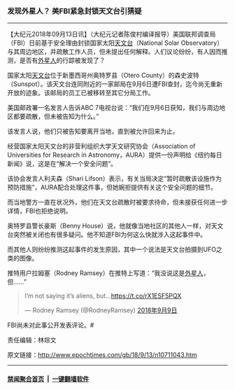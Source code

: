 ### 发现外星人？ 美FBI紧急封锁天文台引猜疑
------------------------

<p>【大纪元2018年09月13日讯】（大纪元记者陈俊村编译报导）美国联邦调查局（FBI）日前基于安全理由封锁国家太阳<a href="http://www.epochtimes.com/gb/tag/%E5%A4%A9%E6%96%87%E5%8F%B0.html">天文台</a>（National Solar Observatory）与其周边地区，并疏散工作人员，但未提出任何解释。人们议论纷纷，有人因而推测，是否有<a href="http://www.epochtimes.com/gb/tag/%E5%A4%96%E6%98%9F%E4%BA%BA.html">外星人</a>的行踪被发现了？</p>
<p>国家太阳<a href="http://www.epochtimes.com/gb/tag/%E5%A4%A9%E6%96%87%E5%8F%B0.html">天文台</a>位于新墨西哥州奥特罗县（Otero County）的森史波特（Sunspot）。该天文台连同附近的一家邮局在9月6日遭FBI查封，迄今尚无重新开放的迹象。该邮局的员工已被移转至其它分局工作。</p>
<p>美国邮政署一名发言人告诉ABC 7电视台说：“我们在9月6日获知，我们与周边地区都要疏散，但未被告知为什么。”</p>
<p>该发言人说，他们只被告知要离开当地，直到被允许回来为止。</p>
<p>经营国家太阳天文台的非营利组织大学天文研究协会（Association of Universities for Research in Astronomy，AURA）提供一份声明给《纽约每日新闻》说，这是在“解决一个安全问题”。</p>
<p>该协会发言人利夫森（Shari Lifson）表示，有关当局决定“暂时疏散该设施作为预防措施”，AURA配合处理这件事，但她婉拒提供有关这个安全问题的细节。</p>
<p>而当地警方一直在状况外，他们在天文台疏散时被要求待命，但未接获任何进一步详情，FBI也拒绝说明。</p>
<p>奥特罗县警长豪斯（Benny House）说，他就像当地社区的其他人一样，对天文台突然被关闭也有很多疑问。他不知道FBI为何这么快就涉入这起事件中。</p>
<p>而其他人则纷纷推测这起事件的发生原因，其中一个说法是天文台拍摄到UFO之类的图像。</p>
<p>推特用户拉姆塞（Rodney Ramsey）在推特上写道：“我没说这是<a href="http://www.epochtimes.com/gb/tag/%E5%A4%96%E6%98%9F%E4%BA%BA.html">外星人</a>，但……”</p>
</p>
<blockquote class="twitter-tweet" data-lang="zh-tw">
<p dir="ltr" lang="en">I&#8217;m not saying it&#8217;s aliens, but&#8230;<a href="https://t.co/rX1ESF5PQX">https://t.co/rX1ESF5PQX</a></p>
<p>— Rodney Ramsey (@RodneyRamsey) <a href="https://twitter.com/RodneyRamsey/status/1038602572578185216?ref_src=twsrc%5Etfw">2018年9月9日</a></p></blockquote>
<p><script async src="https://platform.twitter.com/widgets.js" charset="utf-8"></script>
<p>FBI尚未对此事公开发表评论。#</p>
<p>责任编辑：林琮文</p>

原文链接：http://www.epochtimes.com/gb/18/9/13/n10711043.htm


------------------------
#### [禁闻聚合首页](https://github.com/gfw-breaker/banned-news/blob/master/README.md) &nbsp;|&nbsp;  [一键翻墙软件](https://github.com/gfw-breaker/nogfw/blob/master/README.md)